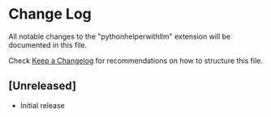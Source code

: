 # Change Log

All notable changes to the "pythonhelperwithllm" extension will be documented in this file.

Check [Keep a Changelog](http://keepachangelog.com/) for recommendations on how to structure this file.

## [Unreleased]

- Initial release